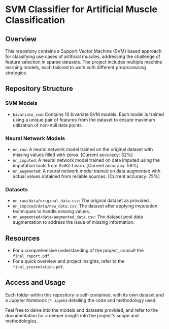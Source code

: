 # SVM Classifier for Artificial Muscle Classification

## Overview
This repository contains a Support Vector Machine (SVM) based approach for classifying use cases of artificial muscles, addressing the challenge of feature selection in sparse datasets. The project includes multiple machine learning models, each tailored to work with different preprocessing strategies.

## Repository Structure

### SVM Models
- `bivariate_svm`: Contains 10 bivariate SVM models. Each model is trained using a unique pair of features from the dataset to ensure maximum utilization of non-null data points.

### Neural Network Models
- `nn_raw`: A neural network model trained on the original dataset with missing values filled with zeros. [Current accuracy: 32%]
- `nn_imputed`: A neural network model trained on data imputed using the imputation tools from SciKit Learn. [Current accuracy: 59%]
- `nn_augmented`: A neural network model trained on data augmented with actual values obtained from reliable sources. [Current accuracy: 75%]

### Datasets
- `nn_raw/data/original_data.csv`: The original dataset as provided.
- `nn_imputed/data/new_data.csv`: The dataset after applying imputation techniques to handle missing values.
- `nn_augmented/data/augmented_data.csv`: The dataset post data augmentation to address the issue of missing information.

## Resources
- For a comprehensive understanding of the project, consult the `final_report.pdf`.
- For a quick overview and project insights, refer to the `final_presentation.pdf`.

## Access and Usage
Each folder within this repository is self-contained, with its own dataset and a Jupyter Notebook (`*.ipynb`) detailing the code and methodology used.

Feel free to delve into the models and datasets provided, and refer to the documentation for a deeper insight into the project's scope and methodologies.

